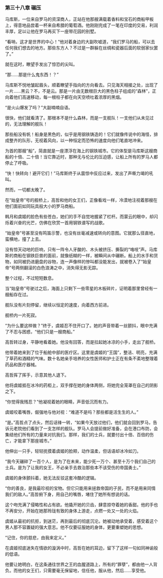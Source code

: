 ### **第三十八章 碾压**

马库斯，一位来自罗马的资深商人，正站在他那艘满载着香料和宝石的商船甲板上，得意地品尝着一杯来自希腊的葡萄酒。他刚刚完成了一笔在印度的交易，利润丰厚，足以让他在罗马再买下一座带花园的别墅。

“看呐，这才是世界的中心！”他对着身边的大副吹嘘道，“我们罗马的船，可以去任何我们想去的地方。那些东方人？不过是一群躲在丝绸和瓷器后面的软弱家伙罢了。”

就在这时，瞭望手发出了惊恐的尖叫。

“那……那是什么鬼东西！？”

马库斯不悦地皱起眉头，顺着瞭望手指向的方向看去。只见海天相接之处，出现了一片……黑云？不，不是云。那是一片由无数根巨大的黑色柱子组成的“森林”，正向着他们高速移动，每一根柱子都在向天空喷吐着浓厚的黑烟。

“是火山爆发了吗？”大副喃喃自语。

很快，他们就看清了。那根本不是什么森林，而是一支舰队！一支他们从未见过的，无法理解的舰队！

那些船没有帆！船身是黑色的，似乎是用钢铁铸造的！它们就像传说中的海怪，排成整齐的队形，无视着风向，以一种恒定而恐怖的速度向他们笔直地冲来。

为首的那艘“船”，简直就是一座漂浮在海上的钢铁城市。它的体型是马库斯这艘商船的十倍、二十倍！当它靠近时，那种无与伦比的压迫感，让船上所有的罗马人都停止了呼吸。

“快！快转向！避开它们！”马库斯终于从震惊中反应过来，发出了声嘶力竭的吼叫。

然而，一切都太晚了。

在“始皇帝”号的舰桥上，高哲和他的女王们，正像看戏一样，冷漠地注视着那艘在他们面前如同玩具般大小的罗马商船。

韩月和虞姬的脸色有些苍白，她们的手不自觉地握紧了栏杆。而蒙云的眼中，却闪烁着兴奋的光芒，仿佛在欣赏一首用钢铁谱写的战歌。

“始皇帝”号甚至没有鸣笛示警，也没有丝毫减速或转向的意图。它就那么径直地，蛮横地，撞了上去。

没有惊天动地的巨响，只有一阵令人牙酸的、木头被挤压、撕裂的“咯吱”声。马库斯的商船在钢铁巨兽的面前，就像纸糊的一样，被瞬间从中碾断。船上的水手和货物，如同被扔进磨盘的谷物，连一声像样的惨叫都没能发出，就被卷入了“始皇帝”号两侧翻滚的白色浪涛之中，消失得无影无踪。

整个过程，不过短短数息。

当“始皇帝”号驶过之后，海面上只剩下一些零星的木板碎片，证明着那里曾经有一艘船存在过。

舰队没有片刻停留，继续以恒定的速度，向着西方前进。

舰桥内一片死寂。

“为什么要这样做？”终于，虞姬忍不住开口了。她的声音带着一丝颤抖，眼中充满了不忍与困惑，“他们只是一艘商船。”

高哲转过身，平静地看着她。他没有回答，而是拉起她冰凉的小手，走出了舰桥。

他带着她来到了位于船舱中部的医疗区。这里是虞姬的“王国”，整洁、明亮，充满了草药和酒精的气味。数十名她亲手培养的女性医师和护士正在有条不紊地整理着药品和医疗器械。

高哲挥了挥手，示意其他人退下。

他将虞姬抵在冰冷的药柜上，双手撑在她的身体两侧，将她完全笼罩在自己的阴影之下。

“你觉得我残忍？”他凝视着她的眼睛，声音低沉而有力。

虞姬咬着嘴唇，倔强地与他对视：“难道不是吗？那些都是活生生的人。”

“是。”高哲点了点头，然后话锋一转，“如果今天放过他们，他们就会回到罗马，告诉元老院他们看到了一支怎样的舰队。罗马人会提前做好准备，会在港口布防，会集结他们所有的力量来对抗我们。那样，我们的士兵，就要付出十倍、百倍的伤亡，才能拿下那座城市。”

他伸出一只手，轻轻抚摸着虞姬的脸颊，动作温柔，但话语却冰冷如刀。

“我今天碾碎了一百个人，是为了在未来，能少死一万个、甚至十万个我们自己的士兵。是为了让我的女王，不必亲手去救治那些本不该受伤的帝国勇士。”

虞姬的身体颤抖着，她无法反驳这套冷酷的逻辑。

“你的善良，是我最珍视的宝物。但它只能用来拯救帝国的子民，而不是用来同情我们的敌人。”高哲俯下身，用自己的嘴唇，堵住了她所有想说的话。

这个吻充满了侵略性和占有欲。他撬开她的贝齿，肆意掠夺着她的香甜。他的手也不再安分，开始在她那玲珑有致的身体上游走，点燃一处又一处的火焰。

虞姬从最初的抗拒，到迷茫，再到最后的彻底沉沦。她被动地承受着，感受着这个男人那不容置疑的强大意志。他不仅要征服她的身体，更要重塑她的思想。

“记住，你的慈悲，由我来定义。”

在虞姬彻底迷失在情欲的漩涡中时，高哲在她的耳边，留下了这样一句如同神谕般的低语。

他要让她明白，在这条通往世界之王的血腥道路上，所有的“罪孽”，都由他一人背负。而他的女王们，只需要毫无保留地，信任他，服从他，然后……享受他。